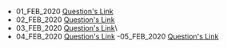 - 01_FEB_2020 [Question's Link](https://www.hackerrank.com/challenges/angry-children/problem?h_l=interview&playlist_slugs%5B%5D=interview-preparation-kit&playlist_slugs%5B%5D=greedy-algorithms)
- 02_FEB_2020 [Question's Link](https://www.codechef.com/problems/A1)
- 03_FEB_2020 [Question's Link](https://www.hackerrank.com/challenges/weighted-uniform-string/problem)\
- 04_FEB_2020 [Question's Link](https://www.hackerrank.com/challenges/palindrome-index/problem)
-05_FEB_2020 [Question's Link](https://practice.geeksforgeeks.org/problems/finding-the-numbers/0)

